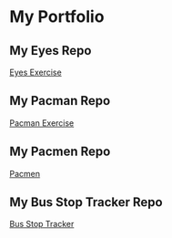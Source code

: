 # My Portfolio
## My Eyes Repo
<a href="https://bermudaog.github.io/eyes/"> Eyes Exercise </a>
## My Pacman Repo
<a href="https://bermudaog.github.io/pacman/"> Pacman Exercise </a>
## My Pacmen Repo
<a href="https://bermudaog.github.io/Pacmen/"> Pacmen </a>
## My Bus Stop Tracker Repo
<a href="https://bermudaog.github.io/BusStopTracker/"> Bus Stop Tracker </a>

